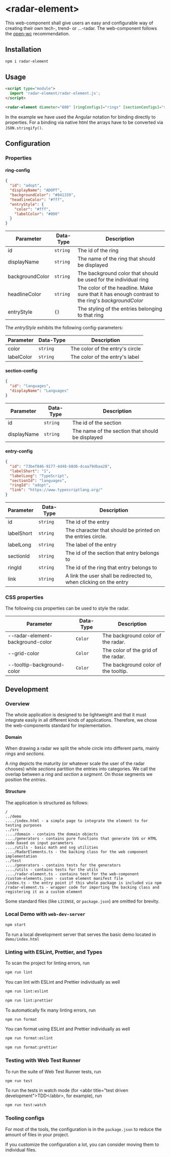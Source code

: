 # \<radar-element>
This web-component shall give users an easy and configurable way of creating their own tech-, trend- or ...-radar. The web-component follows the [open-wc](https://github.com/open-wc/open-wc) recommendation.

## Installation
```bash
npm i radar-element
```

## Usage
```html
<script type="module">
  import 'radar-element/radar-element.js';
</script>

<radar-element diameter="800" [ringConfigs]="rings" [sectionConfigs]="sections" [entryConfigs]="entries"></radar-element>
```

In the example we have used the Angular notation for binding directly to properties. For a binding via native html the arrays have to be converted via `JSON.stringify()`.

## Configuration

### Properties
#### ring-config

```json
{
  "id": "adopt",
  "displayName": "ADOPT",
  "backgroundColor": "#841339",
  "headlineColor": "#fff",
  "entryStyle": {
    "color": "#fff",
    "labelColor": "#000"
  }
}
```


| Parameter         | Data-Type     | Description                                                                                       |
| ----------------- | ------------- | ------------------------------------------------------------------------------------------------- |
| id                | `string`      | The id of the ring                                                                                |
| displayName       | `string`      | The name of the ring that should be displayed                                                     |
| backgroundColor   | `string`      | The background color that should be used for the individual ring                                  |
| headlineColor     | `string`      | The color of the headline. Make sure that it has enough contrast to the ring's *backgroundColor*  |
| entryStyle        | `{}`          | The styling of the entries belonging to that ring

The *entryStyle* exhibits the following config-parameters:

| Parameter         | Data-Type     | Description                                                                                       |
| ----------------- | ------------- | ------------------------------------------------------------------------------------------------- |
| color             | `string`      | The color of the entry's circle                                                                   |
| labelColor        | `string`      | The color of the entry's label                                                                    |


#### section-config

```json
{
  "id": "languages",
  "displayName": "Languages"  
}
```

| Parameter         | Data-Type     | Description                                                         |
| ----------------- | ------------- | ------------------------------------------------------------------- |
| id                | `string`      | The id of the section                                               |
| displayName       | `string`      | The name of the section that should be displayed                    | 

#### entry-config

```json
{
  "id": "73bef846-9177-4d48-b8d6-dcaa79dbaa28",
  "labelShort": "1",
  "labelLong": "TypeScript",
  "sectionId": "languages",
  "ringId": "adopt",
  "link": "https://www.typescriptlang.org/"
}
```

| Parameter         | Data-Type     | Description                                                         |
| ----------------- | ------------- | ------------------------------------------------------------------- |
| id                | `string`      | The id of the entry                                                 |
| labelShort        | `string`      | The character that should be printed on the entries circle.         |
| labelLong         | `string`      | The label of the entry                                              |
| sectionId         | `string`      | The id of the section that entry belongs to                         |
| ringId            | `string`      | The id of the ring that entry belongs to                            |
| link              | `string`      | A link the user shall be redirected to, when clicking on the entry  |


### CSS properties
The following css properties can be used to style the radar.

| Parameter                         | Data-Type     | Description                           |
| --------------------------------- | ------------- | ------------------------------------- |
| --radar-element-background-color  | `Color`       | The background color of the radar.    |
| --grid-color                      | `Color`       | The color of the grid of the radar.   |
| --tooltip-background-color        | `Color`       | The background color of the tooltip.  |


## Development

### Overview
The whole application is designed to be lightweight and that it must integrate easily in all different kinds of applications. 
Therefore, we chose the web-components standard for implementation.  

#### Domain
When drawing a radar we split the whole circle into different parts, mainly *rings* and *sections*.

A *ring* depicts the maturity (or whatever scale the user of the radar chooses) while *sections* partition the entries into categories.
We call the overlap between a *ring* and *section* a *segment*. On those segments we position the *entries*.

#### Structure
The application is structured as follows:

```
/
../demo
..../index.html - a simple page to integrate the element to for testing purposes
../src
..../domain - contains the domain objects 
..../generators - contains pure functions that generate SVG or HTML code based on input parameters
..../utils - basic math and svg utilities
..../RadarElements.ts - the backing class for the web component implementation
../test
..../generators - contains tests for the generators
..../utils - contains tests for the utils
..../radar-element.ts - contains test for the web-component
/custom-elements.json - custom element manifest file
/index.ts - the entry point if this whole package is included via npm
/radar-element.ts - wrapper code for importing the backing class and registering it as a custom element
```
Some standard files (like `LICENSE`, or `package.json`) are omitted for brevity. 

### Local Demo with `web-dev-server`
```bash
npm start
```
To run a local development server that serves the basic demo located in `demo/index.html`


### Linting with ESLint, Prettier, and Types
To scan the project for linting errors, run
```bash
npm run lint
```

You can lint with ESLint and Prettier individually as well
```bash
npm run lint:eslint
```
```bash
npm run lint:prettier
```

To automatically fix many linting errors, run
```bash
npm run format
```

You can format using ESLint and Prettier individually as well
```bash
npm run format:eslint
```
```bash
npm run format:prettier
```

### Testing with Web Test Runner
To run the suite of Web Test Runner tests, run
```bash
npm run test
```

To run the tests in watch mode (for &lt;abbr title=&#34;test driven development&#34;&gt;TDD&lt;/abbr&gt;, for example), run

```bash
npm run test:watch
```


### Tooling configs

For most of the tools, the configuration is in the `package.json` to reduce the amount of files in your project.

If you customize the configuration a lot, you can consider moving them to individual files.

